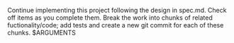 Continue implementing this project following the design in spec.md.
Check off items as you complete them.
Break the work into chunks of related fuctionality/code; add tests and create a new git commit for each of these chunks.
$ARGUMENTS

